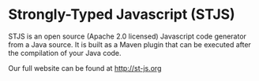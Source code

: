 Strongly-Typed Javascript (STJS)
================================

STJS is an open source (Apache 2.0 licensed) Javascript code generator from a Java source. It is built as a Maven plugin that can be executed after the compilation of your Java code.

Our full website can be found at http://st-js.org
